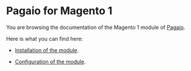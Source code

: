 # Pagaio for Magento 1

You are browsing the documentation of the Magento 1 module of [Pagaio][pagaio].



Here is what you can find here:

- [Installation of the module](installation.md).

- [Configuration of the module](configuration.md).

<!-- - Handle a Webhook.-->
<!-- - Customize the payment methods in front. -->
<!-- - Interact with Pagaio in my own code. -->

[pagaio]: https://pagaio.com	"Pagaio official website"